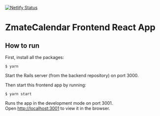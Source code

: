 [![Netlify Status](https://api.netlify.com/api/v1/badges/c3f0d08a-6c3e-4a0b-94a6-9370cf0bbfc4/deploy-status)](https://app.netlify.com/sites/gifted-galileo-517037/deploys)

# ZmateCalendar Frontend React App

## How to run

First, install all the packages:

```
$ yarn
```

Start the Rails server (from the backend repository) on port 3000.

Then start this frontend app by running:

```
$ yarn start
```

Runs the app in the development mode on port 3001.<br />
Open [http://localhost:3001](http://localhost:3001) to view it in the browser.

